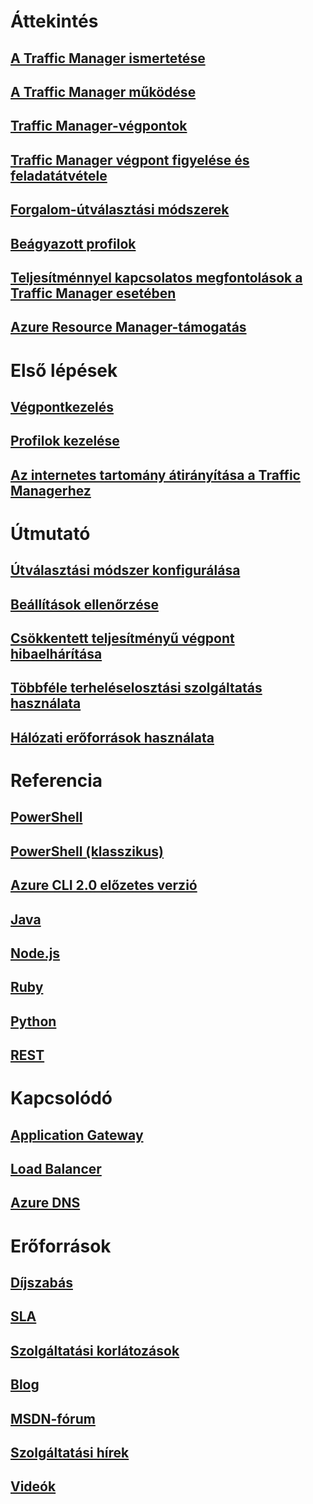 # Áttekintés
## [A Traffic Manager ismertetése](traffic-manager-overview.md)
## [A Traffic Manager működése](traffic-manager-how-traffic-manager-works.md)
## [Traffic Manager-végpontok](traffic-manager-endpoint-types.md)
## [Traffic Manager végpont figyelése és feladatátvétele](traffic-manager-monitoring.md)
## [Forgalom-útválasztási módszerek](traffic-manager-routing-methods.md)
## [Beágyazott profilok](traffic-manager-nested-profiles.md)
## [Teljesítménnyel kapcsolatos megfontolások a Traffic Manager esetében](traffic-manager-performance-considerations.md)
## [Azure Resource Manager-támogatás](traffic-manager-powershell-arm.md)

# Első lépések
## [Végpontkezelés](traffic-manager-manage-endpoints.md)
## [Profilok kezelése](traffic-manager-manage-profiles.md)
## [Az internetes tartomány átirányítása a Traffic Managerhez](traffic-manager-point-internet-domain.md)

# Útmutató
## [Útválasztási módszer konfigurálása](traffic-manager-configure-routing-method.md)
## [Beállítások ellenőrzése](traffic-manager-testing-settings.md)
## [Csökkentett teljesítményű végpont hibaelhárítása](traffic-manager-troubleshooting-degraded.md)
## [Többféle terheléselosztási szolgáltatás használata](traffic-manager-load-balancing-azure.md)
## [Hálózati erőforrások használata](../virtual-network/resource-groups-networking.md?toc=%2fazure%2ftraffic-manager%2ftoc.json)

# Referencia
## [PowerShell](/powershell/resourcemanager/azurerm.trafficmanager/v2.3.0/azurerm.trafficmanager)
## [PowerShell (klasszikus)](/powershell/servicemanagement/azure.trafficmanager/v3.1.0/azure.trafficmanager)
## [Azure CLI 2.0 előzetes verzió](/cli/azure/network/traffic-manager)
## [Java](/java/api/com.microsoft.azure.management.trafficmanager)
## [Node.js](http://azure.github.io/azure-sdk-for-node/azure-arm-trafficmanager/latest/)
## [Ruby](http://www.rubydoc.info/gems/azure_mgmt_traffic_manager)
## [Python](http://azure-sdk-for-python.readthedocs.io/en/latest/sample_azure-mgmt-trafficmanager.html)
## [REST](https://msdn.microsoft.com/library/mt163667.aspx)

# Kapcsolódó
## [Application Gateway](/azure/application-gateway/)
## [Load Balancer](/azure/load-balancer/)
## [Azure DNS](/azure/dns/)

# Erőforrások
## [Díjszabás](https://azure.microsoft.com/pricing/details/traffic-manager/)
## [SLA](https://azure.microsoft.com/support/legal/sla/traffic-manager/)
## [Szolgáltatási korlátozások](../azure-subscription-service-limits.md#traffic-manager-limits)
## [Blog](https://azure.microsoft.com/blog/topics/networking/)
## [MSDN-fórum](https://social.msdn.microsoft.com/Forums/en-US/home?forum=WAVirtualMachinesVirtualNetwork)
## [Szolgáltatási hírek](https://azure.microsoft.com/updates/?product=traffic-manager)
## [Videók](https://azure.microsoft.com/resources/videos/index/?services=traffic-manager)


<!--HONumber=Dec16_HO1-->


